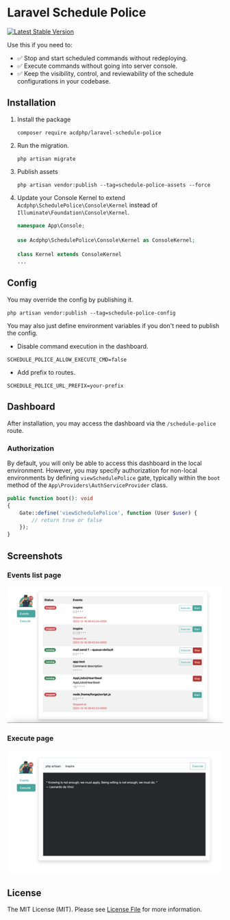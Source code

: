 # Laravel Schedule Police
[![Latest Stable Version](https://poser.pugx.org/acdphp/laravel-schedule-police/v)](https://packagist.org/packages/acdphp/laravel-schedule-police)

Use this if you need to:
- :white_check_mark: Stop and start scheduled commands without redeploying.
- :white_check_mark: Execute commands without going into server console.
- :white_check_mark: Keep the visibility, control, and reviewability of the schedule configurations in your codebase.

## Installation
1. Install the package
    ```shell
    composer require acdphp/laravel-schedule-police
    ```

2. Run the migration.
    ```shell
    php artisan migrate
    ```
   
3. Publish assets
   ```shell
   php artisan vendor:publish --tag=schedule-police-assets --force
   ```

4. Update your Console Kernel to extend `Acdphp\SchedulePolice\Console\Kernel` instead of `Illuminate\Foundation\Console\Kernel`.
    ```php
    namespace App\Console;
    
    use Acdphp\SchedulePolice\Console\Kernel as ConsoleKernel;
    
    class Kernel extends ConsoleKernel
    ...
    ```
   
## Config
You may override the config by publishing it.
```shell
php artisan vendor:publish --tag=schedule-police-config
```

You may also just define environment variables if you don't need to publish the config.
- Disable command execution in the dashboard.
```dotenv
SCHEDULE_POLICE_ALLOW_EXECUTE_CMD=false
```

- Add prefix to routes.
```dotenv
SCHEDULE_POLICE_URL_PREFIX=your-prefix
```

## Dashboard
After installation, you may access the dashboard via the `/schedule-police` route.

### Authorization
By default, you will only be able to access this dashboard in the local environment. However, you may specify authorization for non-local environments by defining `viewSchedulePolice` gate, typically within the `boot` method of the `App\Providers\AuthServiceProvider` class.

```php
public function boot(): void
{
    Gate::define('viewSchedulePolice', function (User $user) {
        // return true or false
    });
}
```

## Screenshots
### Events list page
![events page](./.docs/screenshots/screenshot-events-page.png)

### Execute page
![execute page](./.docs/screenshots/screenshot-execute-page.png)

## License
The MIT License (MIT). Please see [License File](LICENSE) for more information.
